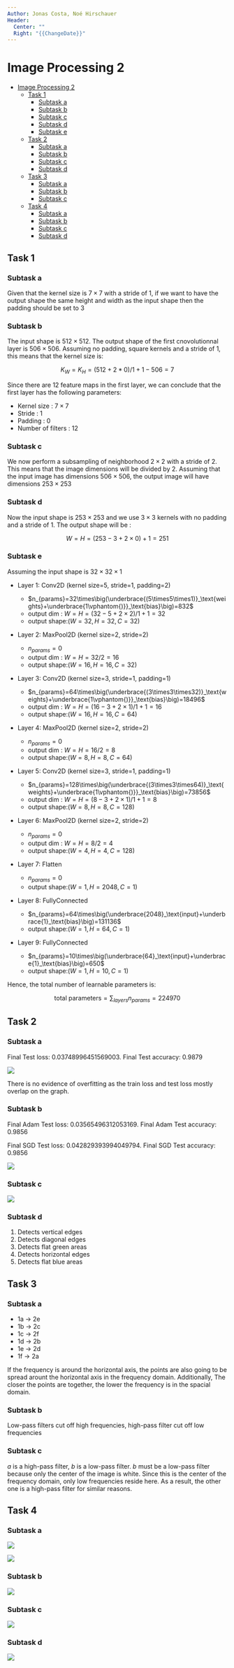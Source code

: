 ```yaml
---
Author: Jonas Costa, Noé Hirschauer
Header:
  Center: ""
  Right: "{{ChangeDate}}"
---
```


# Image Processing 2

- [Image Processing 2](#image-processing-2)
  - [Task 1](#task-1)
    - [Subtask a](#subtask-a)
    - [Subtask b](#subtask-b)
    - [Subtask c](#subtask-c)
    - [Subtask d](#subtask-d)
    - [Subtask e](#subtask-e)
  - [Task 2](#task-2)
    - [Subtask a](#subtask-a-1)
    - [Subtask b](#subtask-b-1)
    - [Subtask c](#subtask-c-1)
    - [Subtask d](#subtask-d-1)
  - [Task 3](#task-3)
    - [Subtask a](#subtask-a-2)
    - [Subtask b](#subtask-b-2)
    - [Subtask c](#subtask-c-2)
  - [Task 4](#task-4)
    - [Subtask a](#subtask-a-3)
    - [Subtask b](#subtask-b-3)
    - [Subtask c](#subtask-c-3)
    - [Subtask d](#subtask-d-2)


## Task 1

### Subtask a

Given that the kernel size is $7\times7$ with a stride of 1, if we want to have the output shape the same height and width as the input shape then the padding should be set to $3$

### Subtask b

The input shape is $512\times512$. The output shape of the first cnovolutionnal layer is $506\times506$. Assuming no padding, square kernels and a stride of 1, this means that the kernel size is:

$$K_W=K_H=(512+2*0)/1+1-506=7$$

Since there are 12 feature maps in the first layer, we can conclude that the first layer has the following parameters:

- Kernel size : $7\times7$
- Stride : $1$
- Padding : $0$
- Number of filters : $12$

### Subtask c

We now perform a subsampling of neighborhood $2\times2$ with a stride of 2. This means that the image dimensions will be divided by 2. Assuming that the input image has dimensions $506\times506$, the output image will have dimensions $253\times253$

### Subtask d

Now the input shape is $253\times253$ and we use $3\times3$ kernels with no padding and a stride of 1. The output shape will be :

$$W=H = (253-3+2\times0)+1=251$$

### Subtask e

Assuming the input shape is $32\times 32\times 1$

- Layer 1: Conv2D (kernel size=5, stride=1, padding=2)
  - $n_{params}=32\times\big(\underbrace{(5\times5\times1)}_\text{weights}+\underbrace{1\vphantom{)}}_\text{bias}\big)=832$
  - output dim : $W=H= (32-5+2\times 2)/1+1 = 32$
  - output shape:$(W=32,H=32,C=32)$

- Layer 2: MaxPool2D (kernel size=2, stride=2) 
  - $n_{params}=0$
  - output dim : $W=H= 32/2 = 16$
  - output shape:$(W=16,H=16,C=32)$

- Layer 3: Conv2D (kernel size=3, stride=1, padding=1) 
  - $n_{params}=64\times\big(\underbrace{(3\times3\times32)}_\text{weights}+\underbrace{1\vphantom{)}}_\text{bias}\big)=18496$
  - output dim : $W=H= (16-3+2\times 1)/1+1 = 16$
  - output shape:$(W=16,H=16,C=64)$

- Layer 4: MaxPool2D (kernel size=2, stride=2) 
  - $n_{params}=0$
  - output dim : $W=H= 16/2 = 8$
  - output shape:$(W=8,H=8,C=64)$
  
- Layer 5: Conv2D (kernel size=3, stride=1, padding=1) 
  - $n_{params}=128\times\big(\underbrace{(3\times3\times64)}_\text{weights}+\underbrace{1\vphantom{)}}_\text{bias}\big)=73856$
  - output dim : $W=H= (8-3+2\times 1)/1+1 = 8$
  - output shape:$(W=8,H=8,C=128)$

<div style="break-after:page"></div>

- Layer 6: MaxPool2D (kernel size=2, stride=2) 
  - $n_{params}=0$
  - output dim : $W=H= 8/2 = 4$
  - output shape:$(W=4,H=4,C=128)$

- Layer 7: Flatten
  - $n_{params}=0$
  - output shape:$(W=1,H=2048,C=1)$
  
- Layer 8: FullyConnected
    - $n_{params}=64\times\big(\underbrace{2048}_\text{input}+\underbrace{1}_\text{bias}\big)=131136$
    - output shape:$(W=1,H=64,C=1)$

- Layer 9: FullyConnected
    - $n_{params}=10\times\big(\underbrace{64}_\text{input}+\underbrace{1}_\text{bias}\big)=650$
    - output shape:$(W=1,H=10,C=1)$

Hence, the total number of learnable parameters is:

$$\text{total parameters}=\sum_{layers}n_{params}=224970$$

<div style="break-after:page"></div>

## Task 2

### Subtask a

Final Test loss: 0.03748996451569003. Final Test accuracy: 0.9879

![](img/2a.png)

There is no evidence of overfitting as the train loss and test loss mostly overlap on the graph.

### Subtask b

Final Adam Test loss: 0.03565496312053169. Final Adam Test accuracy: 0.9856

Final SGD Test loss: 0.042829393994049794. Final SGD Test accuracy: 0.9856

![](img/2b.png)

### Subtask c

![](img/2c.png)

### Subtask d

1. Detects vertical edges
2. Detects diagonal edges
3. Detects flat green areas
4. Detects horizontal edges
5. Detects flat blue areas

<div style="break-after:page"></div>

## Task 3

### Subtask a

- 1a → 2e
- 1b → 2c
- 1c → 2f
- 1d → 2b
- 1e → 2d
- 1f → 2a

If the frequency is around the horizontal axis, the points are also going to be spread arount the horizontal axis in the frequency domain. Additionally, The closer the points are together, the lower the frequency is in the spacial domain.

### Subtask b

Low-pass filters cut off high frequencies, high-pass filter cut off low frequencies

### Subtask c

*a* is a high-pass filter, *b* is a low-pass filter. *b* must be a low-pass filter because only the center of the image is white. Since this is the center of the frequency domain, only low frequencies reside here. As a result, the other one is a high-pass filter for similar reasons. 

## Task 4

### Subtask a

![](img/4a-1.png)

![](img/4a-2.png)

<div style="break-after:page"></div>

### Subtask b

![](img/4b.png)

### Subtask c

![](img/4c.png)

<div style="break-after:page"></div>

### Subtask d

![](img/4d.png)

<div style="break-after:page"></div>
